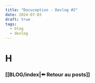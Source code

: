 ```yaml
---
title: "Docuception - Devlog #2"
date: 2024-07-03
draft: true
tags:
  - blog
  - devlog
---
```


# H

### [[BLOG/index|⬅️ Retour au posts]]